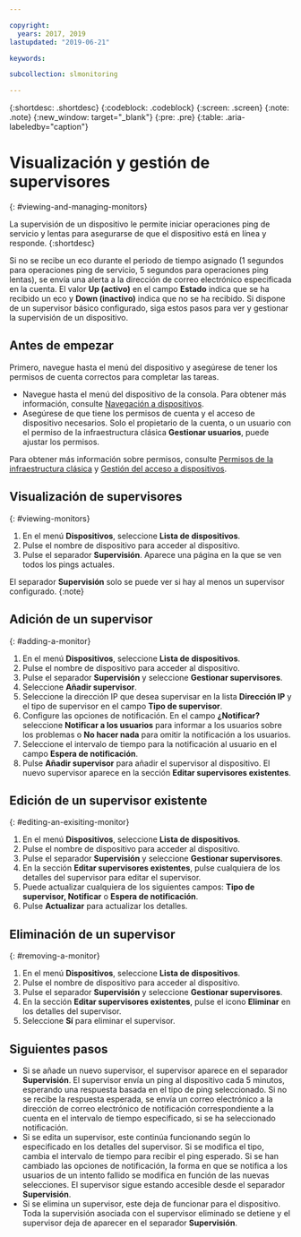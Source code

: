 ```yaml
---

copyright:
  years: 2017, 2019
lastupdated: "2019-06-21"

keywords:

subcollection: slmonitoring

---
```


{:shortdesc: .shortdesc}
{:codeblock: .codeblock}
{:screen: .screen}
{:note: .note}
{:new_window: target="_blank"}
{:pre: .pre}
{:table: .aria-labeledby="caption"}

# Visualización y gestión de supervisores
{: #viewing-and-managing-monitors}

La supervisión de un dispositivo le permite iniciar operaciones ping de servicio y lentas para asegurarse de que el dispositivo está en línea y responde.
{:shortdesc}

Si no se recibe un eco durante el periodo de tiempo asignado (1 segundos para operaciones ping de servicio, 5 segundos para operaciones ping lentas), se envía una alerta a la dirección de correo electrónico especificada en la cuenta. El valor **Up (activo)** en el campo **Estado** indica que se ha recibido un eco y **Down (inactivo)** indica que no se ha recibido. Si dispone de un supervisor básico configurado, siga estos pasos para ver y gestionar la supervisión de un dispositivo.

## Antes de empezar
Primero, navegue hasta el menú del dispositivo y asegúrese de tener los permisos de cuenta correctos para completar las tareas.

* Navegue hasta el menú del dispositivo de la consola. Para obtener más información, consulte [Navegación a dispositivos](/docs/infrastructure/SLmonitoring?topic=virtual-servers-navigating-devices).
* Asegúrese de que tiene los permisos de cuenta y el acceso de dispositivo necesarios. Solo el propietario de la cuenta, o un usuario con el permiso de la infraestructura clásica **Gestionar usuarios**, puede ajustar los permisos.

Para obtener más información sobre permisos, consulte [Permisos de la infraestructura clásica](/docs/iam?topic=iam-infrapermission#infrapermission) y [Gestión del acceso a dispositivos](/docs/vsi?topic=virtual-servers-managing-device-access).

## Visualización de supervisores
{: #viewing-monitors}

1. En el menú **Dispositivos**, seleccione **Lista de dispositivos**.
2. Pulse el nombre de dispositivo para acceder al dispositivo.
3. Pulse el separador **Supervisión**. Aparece una página en la que se ven todos los pings actuales.

El separador **Supervisión** solo se puede ver si hay al menos un supervisor configurado.
{:note}

## Adición de un supervisor
{: #adding-a-monitor}

1. En el menú **Dispositivos**, seleccione **Lista de dispositivos**.
2. Pulse el nombre de dispositivo para acceder al dispositivo.
3. Pulse el separador **Supervisión** y seleccione **Gestionar supervisores**.
4. Seleccione **Añadir supervisor**.
5. Seleccione la dirección IP que desea supervisar en la lista **Dirección IP** y el tipo de supervisor en el campo **Tipo de supervisor**. 
6. Configure las opciones de notificación. En el campo **¿Notificar?** seleccione **Notificar a los usuarios** para informar a los usuarios sobre los problemas o **No hacer nada** para omitir la notificación a los usuarios.
7. Seleccione el intervalo de tiempo para la notificación al usuario en el campo **Espera de notificación**.
8. Pulse **Añadir supervisor** para añadir el supervisor al dispositivo. El nuevo supervisor aparece en la sección **Editar supervisores existentes**.

## Edición de un supervisor existente
{: #editing-an-exisiting-monitor}

1. En el menú **Dispositivos**, seleccione **Lista de dispositivos**.
2. Pulse el nombre de dispositivo para acceder al dispositivo.
3. Pulse el separador **Supervisión** y seleccione **Gestionar supervisores**.
4. En la sección **Editar supervisores existentes**, pulse cualquiera de los detalles del supervisor para editar el supervisor.
5. Puede actualizar cualquiera de los siguientes campos: **Tipo de supervisor, Notificar** o **Espera de notificación**.
6. Pulse **Actualizar** para actualizar los detalles.

## Eliminación de un supervisor
{: #removing-a-monitor}

1. En el menú **Dispositivos**, seleccione **Lista de dispositivos**.
2. Pulse el nombre de dispositivo para acceder al dispositivo.
3. Pulse el separador **Supervisión** y seleccione **Gestionar supervisores**.
4. En la sección **Editar supervisores existentes**, pulse el icono **Eliminar** en los detalles del supervisor.
5. Seleccione **Sí** para eliminar el supervisor.

## Siguientes pasos

- Si se añade un nuevo supervisor, el supervisor aparece en el separador **Supervisión**. El supervisor envía un ping al dispositivo cada 5 minutos, esperando una respuesta basada en el tipo de ping seleccionado. Si no se recibe la respuesta esperada, se envía un correo electrónico a la dirección de correo electrónico de notificación correspondiente a la cuenta en el intervalo de tiempo especificado, si se ha seleccionado notificación.
- Si se edita un supervisor, este continúa funcionando según lo especificado en los detalles del supervisor. Si se modifica el tipo, cambia el intervalo de tiempo para recibir el ping esperado. Si se han cambiado las opciones de notificación, la forma en que se notifica a los usuarios de un intento fallido se modifica en función de las nuevas selecciones. El supervisor sigue estando accesible desde el separador **Supervisión**.
- Si se elimina un supervisor, este deja de funcionar para el dispositivo. Toda la supervisión asociada con el supervisor eliminado se detiene y el supervisor deja de aparecer en el separador **Supervisión**.

